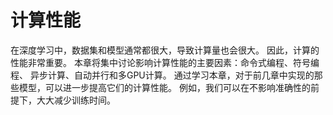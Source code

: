 # 计算性能

在深度学习中，数据集和模型通常都很大，导致计算量也会很大。 因此，计算的性能非常重要。 本章将集中讨论影响计算性能的主要因素：命令式编程、符号编程、 异步计算、自动并行和多GPU计算。 通过学习本章，对于前几章中实现的那些模型，可以进一步提高它们的计算性能。 例如，我们可以在不影响准确性的前提下，大大减少训练时间。


